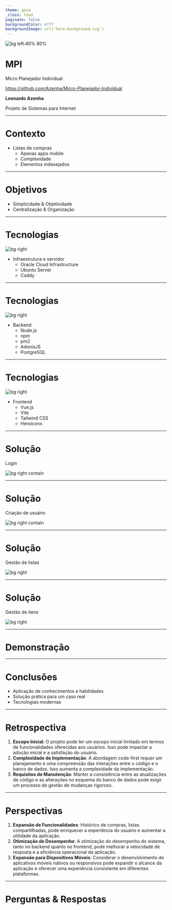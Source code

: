 ```yaml
---
theme: gaia
_class: lead
paginate: false
backgroundColor: #fff
backgroundImage: url('hero-background.svg')
---
```


![bg left:40% 80%](MPI.svg)

# **MPI**

Micro Planejador Individual

https://github.com/Azenha/Micro-Planejador-Individual

**Leonardo Azenha**

Projeto de Sistemas para Internet

---

# Contexto

* Listas de compras
    * Apenas apps mobile
    * Complexidade
    * Elementos indesejados

---

# Objetivos

* Simplicidade & Objetividade
* Centralização & Organização

---

# Tecnologias

![bg right](Infra.png)

* Infraestrutura e servidor
    * Oracle Cloud Infrastructure
    * Ubuntu Server
    * Caddy

---

# Tecnologias

![bg right](Backend.png)

* Backend
    * Node.js
    * npm
    * pm2
    * AdonisJS
    * PostgreSQL

---

# Tecnologias

![bg right](Frontend.png)

* Frontend
    * Vue.js
    * Vite
    * Tailwind CSS
    * Heroicons

---

# Solução

Login

![bg right contain](Login.png)

---

# Solução

Criação de usuário

![bg right contain](Usuário.png)

---

# Solução

Gestão de listas

![bg right](Listas.png)

---

# Solução

Gestão de itens

![bg right](Itens.png)

---

# Demonstração

---

# Conclusões

* Aplicação de conhecimentos e habilidades
* Solução prática para um caso real
* Tecnologias modernas

---

# Retrospectiva

1. **Escopo Inicial**: O projeto pode ter um escopo inicial limitado em termos de funcionalidades oferecidas aos usuários. Isso pode impactar a adoção inicial e a satisfação do usuário.
2. **Complexidade de Implementação**: A abordagem code-first requer um planejamento e uma compreensão das interações entre o código e o banco de dados. Isso aumenta a complexidade da implementação.
3. **Requisitos de Manutenção**: Manter a consistência entre as atualizações de código e as alterações no esquema do banco de dados pode exigir um processo de gestão de mudanças rigoroso.

---

# Perspectivas

1. **Expansão de Funcionalidades**: Histórico de compras, listas compartilhadas, pode enriquecer a experiência do usuário e aumentar a utilidade da aplicação.
2. **Otimização de Desempenho**: A otimização do desempenho do sistema, tanto no backend quanto no frontend, pode melhorar a velocidade de resposta e a eficiência operacional da aplicação.
3. **Expansão para Dispositivos Móveis**: Considerar o desenvolvimento de aplicativos móveis nativos ou responsivos pode expandir o alcance da aplicação e oferecer uma experiência consistente em diferentes plataformas.

---

# Perguntas & Respostas


